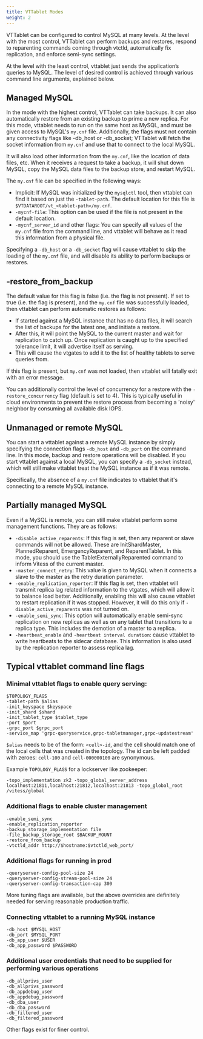 ```yaml
---
title: VTTablet Modes
weight: 2
---
```


VTTablet can be configured to control MySQL at many levels. At the level with the most control, VTTablet can perform backups and restores, respond to reparenting commands coming through vtctld, automatically fix replication, and enforce semi-sync settings.

At the level with the least control, vttablet just sends the application’s queries to MySQL. The level of desired control is achieved through various command line arguments, explained below.

## Managed MySQL

In the mode with the highest control, VTTablet can take backups. It can also automatically restore from an existing backup to prime a new replica. For this mode, vttablet needs to run on the same host as MySQL, and must be given access to MySQL's `my.cnf` file. Additionally, the flags must not contain any connectivity flags like -db_host or -db_socket; VTTablet will fetch the socket information from `my.cnf` and use that to connect to the local MySQL.

It will also load other information from the `my.cnf`, like the location of data files, etc. When it receives a request to take a backup, it will shut down MySQL, copy the MySQL data files to the backup store, and restart MySQL.

The `my.cnf` file can be specified in the following ways:

* Implicit: If MySQL was initialized by the `mysqlctl` tool, then vttablet can find it based on just the `-tablet-path`. The default location for this file is `$VTDATAROOT/vt_<tablet-path>/my.cnf`.
* `-mycnf-file`: This option can be used if the file is not present in the default location.
* `-mycnf_server_id` and other flags: You can specify all values of the `my.cnf` file from the command line, and vttablet will behave as it read this information from a physical file.

Specifying a `-db_host` or a `-db_socket` flag will cause vttablet to skip the loading of the `my.cnf` file, and will disable its ability to perform backups or restores.

## -restore_from_backup

The default value for this flag is false (i.e. the flag is not present). If set to true (i.e. the flag is present), and the `my.cnf` file was successfully loaded, then vttablet can perform automatic restores as follows:

* If started against a MySQL instance that has no data files, it will search the list of backups for the latest one, and initiate a restore.
* After this, it will point the MySQL to the current master and wait for replication to catch up.  Once replication is caught up to the specified tolerance limit, it will advertise itself as serving.
* This will cause the vtgates to add it to the list of healthy tablets to serve queries from.

If this flag is present, but `my.cnf` was not loaded, then vttablet will fatally exit with an error message.

You can additionally control the level of concurrency for a restore with the `-restore_concurrency` flag (default is set to 4). This is typically useful in cloud environments to prevent the restore process from becoming a 'noisy' neighbor by consuming all available disk IOPS.

## Unmanaged or remote MySQL

You can start a vttablet against a remote MySQL instance by simply specifying the connection flags `-db_host` and `-db_port` on the command line. In this mode, backup and restore operations will be disabled. If you start vttablet against a local MySQL, you can specify a `-db_socket` instead, which will still make vttablet treat the MySQL instance as if it was remote.

Specifically, the absence of a `my.cnf` file indicates to vttablet that it's connecting to a remote MySQL instance.

## Partially managed MySQL

Even if a MySQL is remote, you can still make vttablet perform some management functions. They are as follows:

* `-disable_active_reparents`: If this flag is set, then any reparent or slave commands will not be allowed. These are InitShardMaster, PlannedReparent, EmergencyReparent, and ReparentTablet. In this mode, you should use the TabletExternallyReparented command to inform Vitess of the current master.
* `-master_connect_retry`: This value is given to MySQL when it connects a slave to the master as the retry duration parameter.
* `-enable_replication_reporter`: If this flag is set, then vttablet will transmit replica lag related information to the vtgates, which will allow it to balance load better. Additionally, enabling this will also cause vttablet to restart replication if it was stopped. However, it will do this only if `-disable_active_reparents` was not turned on.
* `-enable_semi_sync`: This option will automatically enable semi-sync replication on new replicas as well as on any tablet that transitions to a replica type. This includes the demotion of a master to a replica.
* `-heartbeat_enable` and `-heartbeat interval duration`: cause vttablet to write heartbeats to the sidecar database. This information is also used by the replication reporter to assess replica lag.

## Typical vttablet command line flags

### Minimal vttablet flags to enable query serving:

```
$TOPOLOGY_FLAGS
-tablet-path $alias
-init_keyspace $keyspace
-init_shard $shard
-init_tablet_type $tablet_type
-port $port
-grpc_port $grpc_port
-service_map 'grpc-queryservice,grpc-tabletmanager,grpc-updatestream'
```

`$alias` needs to be of the form: `<cell>-id`, and the cell should match one of the local cells that was created in the topology. The id can be left padded with zeroes: `cell-100` and `cell-000000100` are synonymous.

Example `TOPOLOGY_FLAGS` for a lockserver like zookeeper:

`-topo_implementation zk2 -topo_global_server_address localhost:21811,localhost:21812,localhost:21813 -topo_global_root /vitess/global`

### Additional flags to enable cluster management

```
-enable_semi_sync
-enable_replication_reporter
-backup_storage_implementation file
-file_backup_storage_root $BACKUP_MOUNT
-restore_from_backup
-vtctld_addr http://$hostname:$vtctld_web_port/
```

### Additional flags for running in prod

```
-queryserver-config-pool-size 24
-queryserver-config-stream-pool-size 24
-queryserver-config-transaction-cap 300
```

More tuning flags are available, but the above overrides are definitely needed for serving reasonable production traffic.

### Connecting vttablet to a running MySQL instance

```
-db_host $MYSQL_HOST
-db_port $MYSQL_PORT
-db_app_user $USER
-db_app_password $PASSWORD
```

### Additional user credentials that need to be supplied for performing various operations

```
-db_allprivs_user
-db_allprivs_password
-db_appdebug_user
-db_appdebug_password
-db_dba_user
-db_dba_password
-db_filtered_user
-db_filtered_password
```
Other flags exist for finer control.
